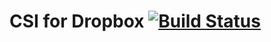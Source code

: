 # CSI for Dropbox [![Build Status](https://travis-ci.org/woohhan/dropbox-csi.svg?branch=master)](https://travis-ci.org/woohhan/dropbox-csi)
